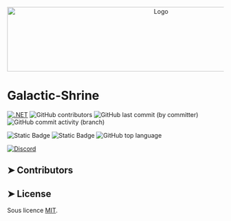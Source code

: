 
<p align="center">
  <img src="https://cdn.discordapp.com/attachments/511861227157192705/623915363494658077/1.3.1.png" alt="Logo" width="700" height="150" />
</p>

# Galactic-Shrine

[![.NET](https://github.com/Galactic-Shrine/Galactic-Shrine-Env-VS/actions/workflows/dotnet.yml/badge.svg?style=plastic)](https://github.com/Galactic-Shrine/Galactic-Shrine-Env-VS/actions/workflows/dotnet.yml)
![GitHub contributors](https://img.shields.io/github/contributors/Galactic-Shrine/Galactic-Shrine-Env-VS?style=plastic&label=Contributors)
![GitHub last commit (by committer)](https://img.shields.io/github/last-commit/Galactic-Shrine/Galactic-Shrine-Env-VS?style=plastic&label=Last%20Commit)
![GitHub commit activity (branch)](https://img.shields.io/github/commit-activity/m/Galactic-Shrine/Galactic-Shrine-Env-VS/master?style=plastic&label=Commit%20Activity)

![Static Badge](https://img.shields.io/badge/Code-french-red?style=plastic)
![Static Badge](https://img.shields.io/badge/Lang-C%23-blue?style=plastic)
![GitHub top language](https://img.shields.io/github/languages/top/Galactic-Shrine/Galactic-Shrine-Env-VS?style=plastic)

<a href="https://discord.gg/aWDv3TUYdX">![Discord](https://img.shields.io/discord/288663731024691201?style=plastic&logo=discord&label=Discord&cacheSeconds=0&link=https%3A%2F%2Fdiscord.gg%2FaWDv3TUYdX)</a>


## ➤ Contributors


## ➤ License
	
Sous licence [MIT](https://opensource.org/licenses/MIT).